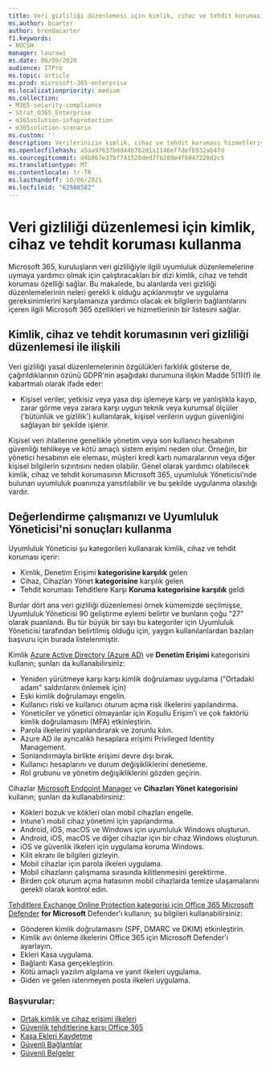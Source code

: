 ```yaml
---
title: Veri gizliliği düzenlemesi için kimlik, cihaz ve tehdit koruması kullanma
ms.author: bcarter
author: brendacarter
f1.keywords:
- NOCSH
manager: laurawi
ms.date: 06/09/2020
audience: ITPro
ms.topic: article
ms.prod: microsoft-365-enterprise
ms.localizationpriority: medium
ms.collection:
- M365-security-compliance
- Strat_O365_Enterprise
- m365solution-infoprotection
- m365solution-scenario
ms.custom: ''
description: Verilerinizin kimlik, cihaz ve tehdit koruması hizmetleriyle kişisel veri ihlallerini Microsoft 365.
ms.openlocfilehash: a5aa97637b0d44b762d1a1146effdefb932ab47d
ms.sourcegitcommit: d4b867e37bf741528ded7fb289e4f6847228d2c5
ms.translationtype: MT
ms.contentlocale: tr-TR
ms.lasthandoff: 10/06/2021
ms.locfileid: "62988582"
---
```

# <a name="use-identity-device-and-threat-protection-for-data-privacy-regulation"></a>Veri gizliliği düzenlemesi için kimlik, cihaz ve tehdit koruması kullanma

Microsoft 365, kuruluşların veri gizliliğiyle ilgili uyumluluk düzenlemelerine uymaya yardımcı olmak için çalıştıracakları bir dizi kimlik, cihaz ve tehdit koruması özelliği sağlar. Bu makalede, bu alanlarda veri gizliliği düzenlemelerinin neleri gerekli k olduğu açıklanmıştır ve uygulama gereksinimlerini karşılamanıza yardımcı olacak ek bilgilerin bağlantılarını içeren ilgili Microsoft 365 özellikleri ve hizmetlerinin bir listesini sağlar.

## <a name="how-identity-device-and-threat-protection-relate-to-data-privacy-regulation"></a>Kimlik, cihaz ve tehdit korumasının veri gizliliği düzenlemesi ile ilişkili

Veri gizliliği yasal düzenlemelerinin özgülükleri farklılık gösterse de, çağırıldıklarının özünü GDPR'nin aşağıdaki durumuna ilişkin Madde 5(1)(f) ile kabartmalı olarak ifade eder:

- Kişisel veriler, yetkisiz veya yasa dışı işlemeye karşı ve yanlışlıkla kayıp, zarar görme veya zarara karşı uygun teknik veya kurumsal ölçüler ('bütünlük ve gizlilik') kullanılarak, kişisel verilerin uygun güvenliğini sağlayan bir şekilde işlenir.

Kişisel veri ihlallerine genellikle yönetim veya son kullanıcı hesabının güvenliği tehlikeye ve kötü amaçlı sistem erişimi neden olur. Örneğin, bir yönetici hesabının ele eleması, müşteri kredi kartı numaralarının veya diğer kişisel bilgilerin sızıntısını neden olabilir. Genel olarak yardımcı olabilecek kimlik, cihaz ve tehdit korumasının Microsoft 365, uyumluluk Yöneticisi'nde bulunan uyumluluk puanınıza yansıtılabilir ve bu şekilde uygulanma olasılığı vardır.

## <a name="using-the-results-of-your-assessment-work-and-compliance-manager"></a>Değerlendirme çalışmanızı ve Uyumluluk Yöneticisi'ni sonuçları kullanma

Uyumluluk Yöneticisi şu kategorileri kullanarak kimlik, cihaz ve tehdit koruması içerir:

- Kimlik, Denetim Erişimi **kategorisine karşılık** gelen
- Cihaz, Cihazları Yönet **kategorisine** karşılık gelen
- Tehdit koruması Tehditlere Karşı **Koruma kategorisine karşılık** geldi
 
Bunlar dört ana veri gizliliği düzenlemesi örnek kümemizde seçilmişse, Uyumluluk Yöneticisi 90 geliştirme eylemi belirtir ve bunların çoğu "27" olarak puanlandı. Bu tür büyük bir sayı bu kategoriler için Uyumluluk Yöneticisi tarafından belirtilmiş olduğu için, yaygın kullanılanlardan bazıları başvuru için burada listelenmiştir.

Kimlik [Azure Active Directory (Azure AD)](https://azure.microsoft.com/services/active-directory/) ve **Denetim Erişimi** kategorisini kullanın; şunları da kullanabilirsiniz:

- Yeniden yürütmeye karşı karşı kimlik doğrulaması uygulama ("Ortadaki adam" saldırılarını önlemek için)
- Eski kimlik doğrulamayı engelin.
- Kullanıcı riski ve kullanıcı oturum açma risk ilkelerini yapılandırma.
- Yöneticiler ve yönetici olmayanlar için Koşullu Erişim'i ve çok faktörlü kimlik doğrulamasını (MFA) etkinleştirin.
- Parola ilkelerini yapılandırarak ve zorunlu kılın.
- Azure AD ile ayrıcalıklı hesaplara erişimi Privileged Identity Management.
- Sonlandırmayla birlikte erişimi devre dışı bırak.
- Kullanıcı hesaplarını ve durum değişikliklerini denetleme.
- Rol grubunu ve yönetim değişikliklerini gözden geçirin.

Cihazlar [Microsoft Endpoint Manager](https://www.microsoft.com/microsoft-365/microsoft-endpoint-manager) ve **Cihazları Yönet kategorisini** kullanın; şunları da kullanabilirsiniz:

- Kökleri bozuk ve kökleri olan mobil cihazları engelle.
- Intune'i mobil cihaz yönetimi için yapılandırma.
- Android, iOS, macOS ve Windows için uyumluluk Windows oluşturun.
- Android, iOS, macOS ve diğer cihazlar için bir cihaz Windows oluşturun.
- iOS ve güvenlik ilkeleri için uygulama koruma Windows.
- Kilit ekranı ile bilgileri gizleyin.
- Mobil cihazlar için parola ilkeleri uygulama.
- Mobil cihazların çalışmama sırasında kilitlenmesini gerektirme.
- Birden çok oturum açma hatasının mobil cihazlarda temize ulaşamalarını gerekli olarak kontrol edin.

[Tehditlere Exchange Online Protection kategorisi için Office 365 Microsoft Defender](../security/office-365-security/defender-for-office-365.md) **for Microsoft** Defender'ı kullanın; şu bilgileri kullanabilirsiniz:

- Gönderen kimlik doğrulamasını (SPF, DMARC ve DKIM) etkinleştirin.
- Kimlik avı önleme ilkelerini Office 365 için Microsoft Defender'ı ayarlayın.
- Ekleri Kasa uygulama.
- Bağlantı Kasa gerçekleştirin.
- Kötü amaçlı yazılım algılama ve yanıt ilkeleri uygulama.
- Giden ve gelen istenmeyen posta ilkeleri uygulama.

### <a name="references"></a>Başvurular:

- [Ortak kimlik ve cihaz erişimi ilkeleri](../security/office-365-security/identity-access-policies.md)
- [Güvenlik tehditlerine karşı Office 365](https://support.office.com/article/protect-against-threats-in-office-365-b10023f6-f30f-45d3-b3ad-b71aa4aa0d58)
- [Kasa Ekleri Kaydetme](../security/office-365-security/safe-attachments.md)
- [Güvenli Bağlantılar](../security/office-365-security/safe-links.md)
- [Güvenli Belgeler](../security/office-365-security/safe-docs.md)
